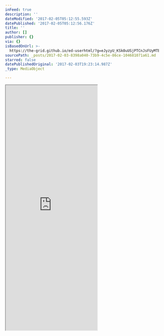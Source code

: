 ```yaml
---
inFeed: true
description: ''
dateModified: '2017-02-05T05:12:55.593Z'
datePublished: '2017-02-05T05:12:56.176Z'
title: ''
author: []
publisher: {}
via: {}
isBasedOnUrl: >-
  https://the-grid.github.io/ed-userhtml/?g=eJyzyU_KSk0uUSjPTCnJsFUyMTBQUshIzUzPKLFVMgWyUxJLEm2VkvLzs3MTi7L1isvTlOxs9CGa7ABjiBP1
sourcePath: _posts/2017-02-03-8398a040-73b9-4c5e-86ce-104681071a61.md
starred: false
datePublishedOriginal: '2017-02-03T19:23:14.987Z'
_type: MediaObject

---
```

<iframe src="https://the-grid.github.io/ed-userhtml/?g=eJw1zsEOwiAQBNB7v4KQeO3iUaS9-SFb2BYMSAOr2L_X2nibSSZ5Y6bsNlF5izTI_KIyx9y0D87RQ45dZ_J0J8v_RQuOvRZnpU5X4Sksno8mZeeQcZCeea0aoGBbAvc2J2g5zmSduvxSIqzPQpCwMhW4vTGtkXrPKX5BAwe407B_Gz9zJTaQ" height="800" style=""></iframe>